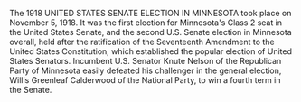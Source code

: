 The 1918 UNITED STATES SENATE ELECTION IN MINNESOTA took place on November 5, 1918. It was the first election for Minnesota's Class 2 seat in the United States Senate, and the second U.S. Senate election in Minnesota overall, held after the ratification of the Seventeenth Amendment to the United States Constitution, which established the popular election of United States Senators. Incumbent U.S. Senator Knute Nelson of the Republican Party of Minnesota easily defeated his challenger in the general election, Willis Greenleaf Calderwood of the National Party, to win a fourth term in the Senate.
